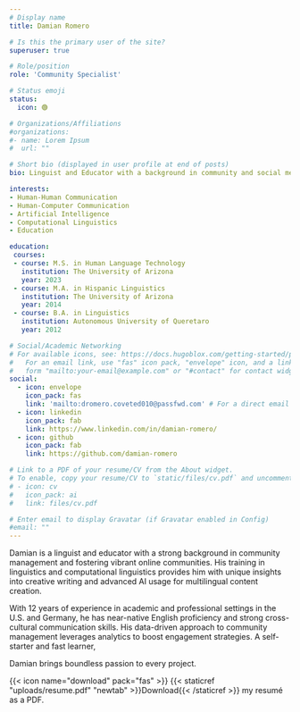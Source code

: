 ```yaml
---
# Display name
title: Damian Romero

# Is this the primary user of the site?
superuser: true

# Role/position
role: 'Community Specialist'

# Status emoji
status:
  icon: 🟢

# Organizations/Affiliations
#organizations:
#- name: Lorem Ipsum
#  url: ""

# Short bio (displayed in user profile at end of posts)
bio: Linguist and Educator with a background in community and social media management.

interests:
- Human-Human Communication
- Human-Computer Communication
- Artificial Intelligence
- Computational Linguistics
- Education

education:
 courses:
 - course: M.S. in Human Language Technology
   institution: The University of Arizona
   year: 2023
 - course: M.A. in Hispanic Linguistics
   institution: The University of Arizona
   year: 2014
 - course: B.A. in Linguistics
   institution: Autonomous University of Queretaro
   year: 2012

# Social/Academic Networking
# For available icons, see: https://docs.hugoblox.com/getting-started/page-builder/#icons
#   For an email link, use "fas" icon pack, "envelope" icon, and a link in the
#   form "mailto:your-email@example.com" or "#contact" for contact widget.
social:
  - icon: envelope
    icon_pack: fas
    link: 'mailto:dromero.coveted010@passfwd.com' # For a direct email link, use "mailto:test@example.org".
  - icon: linkedin
    icon_pack: fab
    link: https://www.linkedin.com/in/damian-romero/
  - icon: github
    icon_pack: fab
    link: https://github.com/damian-romero

# Link to a PDF of your resume/CV from the About widget.
# To enable, copy your resume/CV to `static/files/cv.pdf` and uncomment the lines below.
# - icon: cv
#   icon_pack: ai
#   link: files/cv.pdf

# Enter email to display Gravatar (if Gravatar enabled in Config)
#email: ""
---
```


Damian is a linguist and educator with a strong background in community management and fostering vibrant online communities. His training in linguistics and computational linguistics provides him with unique insights into creative writing and advanced AI usage for multilingual content creation.

With 12 years of experience in academic and professional settings in the U.S. and Germany, he has near-native English proficiency and strong cross-cultural communication skills. His data-driven approach to community management leverages analytics to boost engagement strategies. A self-starter and fast learner,

Damian brings boundless passion to every project.

{{< icon name="download" pack="fas" >}} {{< staticref "uploads/resume.pdf" "newtab" >}}Download{{< /staticref >}} my resumé as a PDF.
